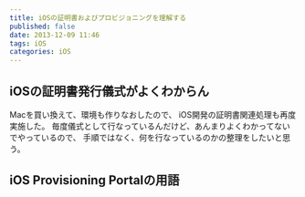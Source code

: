 ```yaml
---
title: iOSの証明書およびプロビジョニングを理解する
published: false
date: 2013-12-09 11:46
tags: iOS
categories: iOS
---
```


## iOSの証明書発行儀式がよくわからん
Macを買い換えて、環境も作りなおしたので、
iOS開発の証明書関連処理も再度実施した。
毎度儀式として行なっているんだけど、あんまりよくわかってないでやっているので、
手順ではなく、何を行なっているのかの整理をしたいと思う。

## iOS Provisioning Portalの用語
